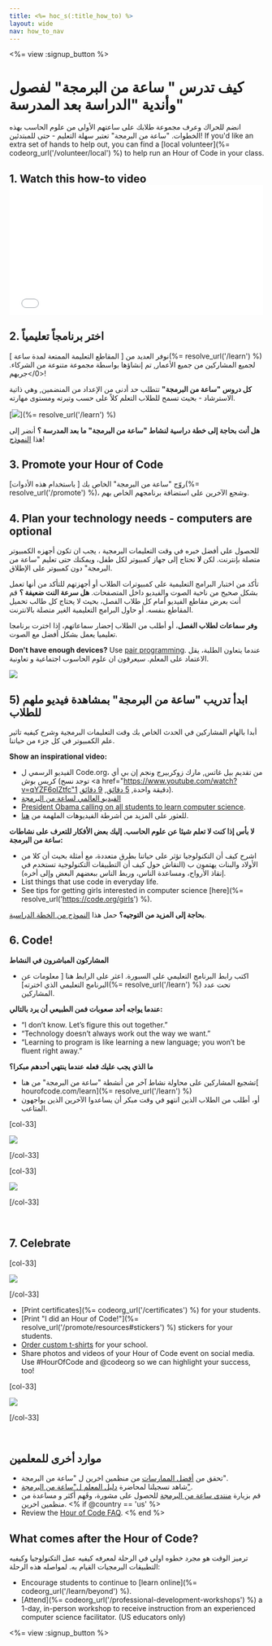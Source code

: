 ```yaml
---
title: <%= hoc_s(:title_how_to) %>
layout: wide
nav: how_to_nav
---
```

<%= view :signup_button %>

# كيف تدرس " ساعة من البرمجة" لفصول وأندية "الدراسة بعد المدرسة"

انضم للحراك وعرف مجموعة طلابك على ساعتهم الأولى من علوم الحاسب بهذه الخطوات. "ساعة من البرمجة" تعتبر سهلة التعليم - حتى للمبتدئين! If you'd like an extra set of hands to help out, you can find a [local volunteer](%= codeorg_url('/volunteer/local') %) to help run an Hour of Code in your class.

## 1. Watch this how-to video <iframe width="500" height="255" src="//www.youtube.com/embed/SrnvvWDm73k" frameborder="0" allowfullscreen mark="crwd-mark"></iframe> 

## 2. اختر برنامجاً تعليمياً

نوفر العديد من [ المقاطع التعليمة الممتعة لمدة ساعة ](%= resolve_url('/learn') %) لجميع المشاركين من جميع الأعمار, تم إنشاؤها بواسطة مجموعة متنوعة من الشركاء. <0/>جربهم!</p> 

**كل دروس "ساعة من البرمجة"** تتطلب حد أدنى من الإعداد من المنضمين, وهي ذاتية الاسترشاد - بحيث تسمح للطلاب التعلم كلاً على حسب وتيرته ومستوى مهارته.

[![](/images/fit-700/tutorials.png)](%= resolve_url('/learn') %)

**هل أنت بحاجة إلى خطة دراسية لنشاط "ساعة من البرمجة" ما بعد المدرسة ؟** أنضر إلى هذا [النموذج](/files/AfterschoolEducatorLessonPlanOutline.docx)!

## 3. Promote your Hour of Code

روّج "ساعة من البرمجة" الخاص بك [ باستخدام هذه الأدوات](%= resolve_url('/promote') %)، وشجع الآخرين على استضافة برنامجهم الخاص بهم.

## 4. Plan your technology needs - computers are optional

للحصول علي أفضل خبره في وقت التعليمات البرمجية ، يجب ان تكون أجهزه الكمبيوتر متصلة بإنترنت. لكن **لا** تحتاج إلى جهاز كمبيوتر لكل طفل، ويمكنك حتى تعليم "ساعة من البرمجة" دون كمبيوتر على الإطلاق.

تأكد من اختبار البرامج التعليمية على كمبيوترات الطلاب أو أجهزتهم للتأكد من أنها تعمل بشكل صحيح من ناحية الصوت والفيديو داخل المتصفحات. **هل سرعة النت ضعيفة ؟** قم أنت بعرض مقاطع الفيديو أمام كل طلاب الفصل، بحيث لا يحتاج كل طالب تحميل المقاطع بنفسه. أو حاول البرامج التعليمية الغير متصلة بالانترنت.

**وفر سماعات لطلاب الفصل**، أو أطلب من الطلاب إحضار سماعاتهم، إذا اخترت برنامجا تعليميا يعمل بشكل أفضل مع الصوت.

**Don't have enough devices?** Use [pair programming](https://www.youtube.com/watch?v=vgkahOzFH2Q). عندما يتعاون الطلبة، يقل الاعتماد على المعلم. سيعرفون ان علوم الحاسوب اجتماعية و تعاونية.

<img src="/images/fit-350/group_ipad.jpg" />

## 5) ابدأ تدريب "ساعة من البرمجة" بمشاهدة فيديو ملهم للطلاب

أبدا بالهام المشاركين في الحدث الخاص بك وقت التعليمات البرمجية وشرح كيفيه تاثير علم الكمبيوتر في كل جزء من حياتنا.

**Show an inspirational video:**

- الفيديو الرسمي ل Code.org، من تقديم بيل غاتس, مارك زوكربيرج ونجم إن بي أي كريس بوش (توجد نسح <a href="https://www.youtube.com/watch?v=qYZF6oIZtfc"1 دقيقة واحدة</a>, [5 دقائق](https://www.youtube.com/watch?v=nKIu9yen5nc), [9 دقائق](https://www.youtube.com/watch?v=dU1xS07N-FA)).
- [الفيديو العالمي لساعة من البرمجة ](https://www.youtube.com/watch?v=KsOIlDT145A)
- [President Obama calling on all students to learn computer science](https://www.youtube.com/watch?v=6XvmhE1J9PY).
- للعثور على المزيد من أشرطة الفيديوهات الملهمة من [ هنا](https://www.youtube.com/playlist?list=PLzdnOPI1iJNfpD8i4Sx7U0y2MccnrNZuP).

**لا بأس إذا كنت لا تعلم شيئا عن علوم الحاسب. إليك بعض الأفكار للتعرف على نشاطات ساعة من البرمجة:**

- اشرح كيف أن التكنولوجيا تؤثر على حياتنا بطرق متعددة، مع أمثلة بحيث أن كلا من الأولاد والبنات يهتمون ب (النقاش حول كيف أن التطبيقات التكنولوجية تستخدم في إنقاذ الأرواح، ومساعدة الناس، وربط الناس ببعضهم البعض وإلى أخره).
- List things that use code in everyday life.
- See tips for getting girls interested in computer science [here](%= resolve_url('https://code.org/girls') %).

**بحاجة إلى المزيد من التوجيه؟** حمل هذا [ النموذج من الخطة الدراسية](/files/AfterschoolEducatorLessonPlanOutline.docx).

## 6. Code!

**المشاركون المباشرون في النشاط**

- اكتب رابط البرنامج التعليمي على السبورة. اعثر على الرابط هنا [ معلومات عن البرنامج التعليمي الذي اخترته](%= resolve_url('/learn') %) تحت عدد المشاركين.

**عندما يواجه أحد صعوبات فمن الطبيعي أن يرد بالتالي:**

- “I don’t know. Let’s figure this out together.”
- “Technology doesn’t always work out the way we want.”
- “Learning to program is like learning a new language; you won’t be fluent right away.”

**ما الذي يجب عليك فعله عندما ينتهي أحدهم مبكرا؟**

- تشجيع المشاركين على محاولة نشاط آخر من أنشطة "ساعة من البرمجة" من هنا[ hourofcode.com/learn](%= resolve_url('/learn') %)
- أو، أطلب من الطلاب الذين انتهو في وقت مبكر أن يساعدوا الآخرين الذين يواجهون المتاعب.

[col-33]

![](/images/fit-250/highschoolgirls.jpeg)

[/col-33]

[col-33]

![](/images/fit-300/group_ar.jpg)

[/col-33]

<p style="clear:both">&nbsp;</p>

## 7. Celebrate

[col-33]

![](/images/fit-300/boy-certificate.jpg)

[/col-33]

- [Print certificates](%= codeorg_url('/certificates') %) for your students.
- [Print "I did an Hour of Code!"](%= resolve_url('/promote/resources#stickers') %) stickers for your students.
- [Order custom t-shirts](http://blog.code.org/post/132608499493/hour-of-code-shirts-and-more) for your school.
- Share photos and videos of your Hour of Code event on social media. Use #HourOfCode and @codeorg so we can highlight your success, too!

[col-33]

![](/images/fit-260/highlight-certificates.jpg)

[/col-33]

<p style="clear:both">&nbsp;</p>

## موارد أخرى للمعلمين

- تحقق من [ أفضل الممارسات](http://www.slideshare.net/TeachCode/hour-of-code-best-practices-for-successful-educators-51273466) من منظمين اخرين ل "ساعة من البرمجة".
- شاهد تسجيلنا لمحاضرة [ دليل المعلم ل"ساعة من البرمجة"](https://youtu.be/EJeMeSW2-Mw).
- قم بزيارة [ منتدى ساعة من البرمجة](http://forum.code.org/c/plc/hour-of-code) للحصول على مشورة، وفَهم أكثر و مساعدة من منظمين اخرين. <% if @country == 'us' %>
- Review the [Hour of Code FAQ](https://support.code.org/hc/en-us/categories/200147083-Hour-of-Code). <% end %>

## What comes after the Hour of Code?

ترميز الوقت هو مجرد خطوه اولي في الرحلة لمعرفه كيفيه عمل التكنولوجيا وكيفيه التطبيقات البرمجيات القيام به. لمواصله هذه الرحلة:

- Encourage students to continue to [learn online](%= codeorg_url('/learn/beyond') %).
- [Attend](%= codeorg_url('/professional-development-workshops') %) a 1-day, in-person workshop to receive instruction from an experienced computer science facilitator. (US educators only)

<%= view :signup_button %>